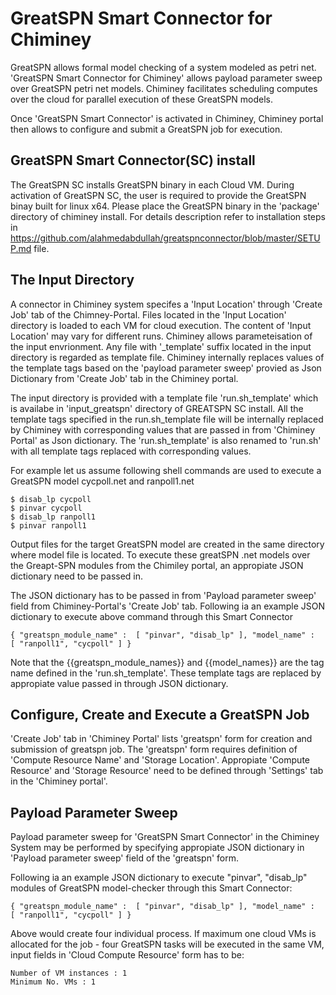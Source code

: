 GreatSPN Smart Connector for Chiminey
=====================================
GreatSPN allows formal model checking of a system modeled as petri net.  'GreatSPN Smart Connector for Chiminey' allows payload parameter sweep over GreatSPN petri net models. Chiminey facilitates scheduling computes over the cloud for parallel execution of these GreatSPN models.

Once 'GreatSPN Smart Connector' is activated in Chiminey, Chiminey portal then allows to configure and submit a GreatSPN job for execution.

GreatSPN Smart Connector(SC) install
-------------------------------------
The GreatSPN SC installs GreatSPN binary in each Cloud VM. During activation of GreatSPN SC, the user is required to provide the GreatSPN binay built for linux x64. Please place the GreatSPN binary in the 'package' directory of chiminey install. For details description refer to installation steps in https://github.com/alahmedabdullah/greatspnconnector/blob/master/SETUP.md file.

The Input Directory
-------------------
A connector in Chiminey system specifes a 'Input Location' through 'Create Job' tab of the Chimney-Portal. Files located in the 'Input Location' directory is loaded to each VM for cloud execution. The content of 'Input Location' may vary for different runs. Chiminey allows parameteisation of the input envrionment. Any file with '_template' suffix located in the input directory is regarded as template file. Chiminey internally replaces values of the template tags based on the 'payload parameter sweep' provied as Json Dictionary from 'Create Job' tab in the Chiminey portal.

The input directory is provided with a template file 'run.sh_template' which is availabe in 'input_greatspn' directory of GREATSPN SC install. All the template tags specified in  the run.sh_template file will be internally replaced by Chiminey with corresponding values that are passed in from 'Chiminey Portal' as Json dictionary. The 'run.sh_template' is  also renamed to 'run.sh' with all template tags replaced with corresponding values.

For example let us assume following shell commands are used to execute a GreatSPN model cycpoll.net and ranpoll1.net

```
$ disab_lp cycpoll
$ pinvar cycpoll
$ disab_lp ranpoll1
$ pinvar ranpoll1
```
Output files for the target GreatSPN model are created in the same directory where model file is located. To execute these greatSPN .net models over the Greapt-SPN modules from the Chimiley portal, an appropiate JSON dictionary need to be passed in. 

The JSON dictionary has to be passed in from 'Payload parameter sweep' field from Chiminey-Portal's 'Create Job' tab. Following ia an example JSON dictionary to execute above command through this Smart Connector 

```
{ "greatspn_module_name" :  [ "pinvar", "disab_lp" ], "model_name" :  [ "ranpoll1", "cycpoll" ] }

```
Note that the {{greatspn_module_names}} and {{model_names}} are the tag name defined in the 'run.sh_template'. These template tags are replaced by appropiate value passed in through JSON dictionary.


Configure, Create and Execute a GreatSPN Job
---------------------------------------------
'Create Job' tab in 'Chiminey Portal' lists 'greatspn' form for creation and submission of greatspn job. The 'greatspn' form requires definition of 'Compute Resource Name' and 'Storage Location'. Appropiate 'Compute Resource' and 'Storage Resource' need to be defined  through 'Settings' tab in the 'Chiminey portal'.

Payload Parameter Sweep
-----------------------
Payload parameter sweep for 'GreatSPN Smart Connector' in the Chiminey System may be performed by specifying appropiate JSON dictionary in 'Payload parameter sweep' field  of the 'greatspn' form. 

Following ia an example JSON dictionary to execute "pinvar", "disab_lp" modules of GreatSPN model-checker through this Smart Connector:
```
{ "greatspn_module_name" :  [ "pinvar", "disab_lp" ], "model_name" :  [ "ranpoll1", "cycpoll" ] }
```

Above would create four individual process. If maximum one cloud VMs  is allocated for the job - four GreatSPN tasks will be executed in the same VM, input fields in 'Cloud Compute Resource' form has to be:

```
Number of VM instances : 1
Minimum No. VMs : 1
```
